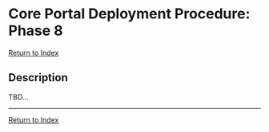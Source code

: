 # Core Portal Deployment Procedure: Phase 8

[Return to Index](../index.md)

## Description

TBD...






---

[Return to Index](../index.md)
